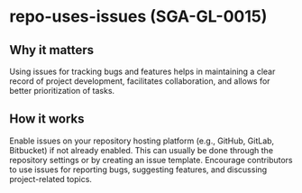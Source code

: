 
# repo-uses-issues (SGA-GL-0015)

## Why it matters

Using issues for tracking bugs and features helps in maintaining a clear record of project development, facilitates collaboration, and allows for better prioritization of tasks.

## How it works

Enable issues on your repository hosting platform (e.g., GitHub, GitLab, Bitbucket) if not already enabled. This can usually be done through the repository settings or by creating an issue template. Encourage contributors to use issues for reporting bugs, suggesting features, and discussing project-related topics.

